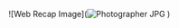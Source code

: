 ![Web Recap Image](![Photographer JPG](https://github.com/Usef-Ali/Photographer-web/assets/152383333/23b49589-cea0-4cbb-882b-7e118067ea9d)
)
